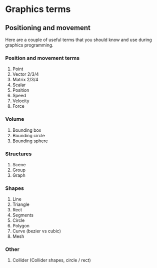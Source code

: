 # Graphics terms

## Positioning and movement
Here are a couple of useful terms that you should know and use during graphics programming.

### Position and movement terms
1. Point
1. Vector 2/3/4
1. Matrix 2/3/4
1. Scalar
1. Position
1. Speed
1. Velocity
1. Force

### Volume

1. Bounding box
1. Bounding circle
1. Bounding sphere

### Structures

1. Scene
1. Group
1. Graph

### Shapes

1. Line
1. Triangle
1. Rect
1. Segments
1. Circle
1. Polygon
1. Curve (bezier vs cubic)
1. Mesh

### Other

1. Collider (Collider shapes, circle / rect)
